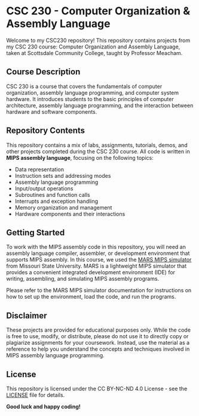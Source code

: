 # CSC 230 - Computer Organization & Assembly Language

Welcome to my CSC230 repository! This repository contains projects from my CSC 230 course: Computer Organization and Assembly Language, taken at Scottsdale Community College, taught by Professor Meacham.

## Course Description

CSC 230 is a course that covers the fundamentals of computer organization, assembly language programming, and computer system hardware. It introduces students to the basic principles of computer architecture, assembly language programming, and the interaction between hardware and software components.

## Repository Contents

This repository contains a mix of labs, assignments, tutorials, demos, and other projects completed during the CSC 230 course. All code is written in **MIPS assembly language**, focusing on the following topics:

- Data representation
- Instruction sets and addressing modes
- Assembly language programming
- Input/output operations
- Subroutines and function calls
- Interrupts and exception handling
- Memory organization and management
- Hardware components and their interactions

## Getting Started

To work with the MIPS assembly code in this repository, you will need an assembly language compiler, assembler, or development environment that supports MIPS assembly. In this course, we used the [MARS MIPS simulator](http://courses.missouristate.edu/KenVollmar/MARS/) from Missouri State University. MARS is a lightweight MIPS simulator that provides a convenient integrated development environment (IDE) for writing, assembling, and simulating MIPS assembly programs.

Please refer to the MARS MIPS simulator documentation for instructions on how to set up the environment, load the code, and run the programs.

## Disclaimer

These projects are provided for educational purposes only. While the code is free to use, modify, or distribute, please do not use it to directly copy or plagiarize assignments for your coursework. Instead, use the material as a reference to help you understand the concepts and techniques involved in MIPS assembly language programming.

## License

This repository is licensed under the CC BY-NC-ND 4.0 License - see the [LICENSE](LICENSE) file for details.

**Good luck and happy coding!**

